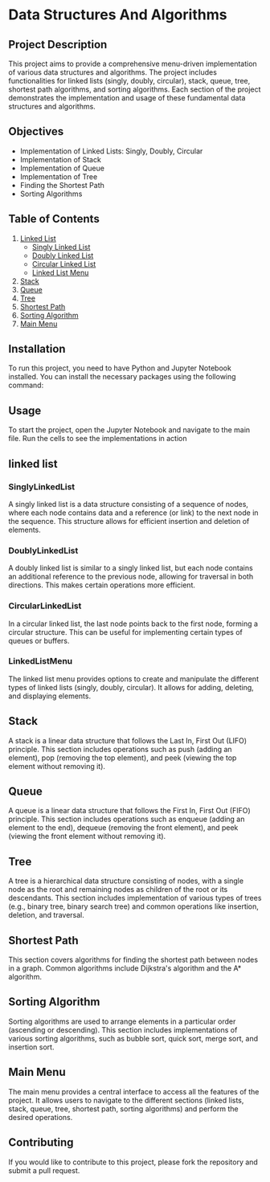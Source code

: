 # Data Structures And Algorithms


## Project Description
This project aims to provide a comprehensive menu-driven implementation of various data structures and algorithms. The project includes functionalities for linked lists (singly, doubly, circular), stack, queue, tree, shortest path algorithms, and sorting algorithms. Each section of the project demonstrates the implementation and usage of these fundamental data structures and algorithms.

## Objectives
- Implementation of Linked Lists: Singly, Doubly, Circular
- Implementation of Stack
- Implementation of Queue
- Implementation of Tree
- Finding the Shortest Path
- Sorting Algorithms

## Table of Contents
1. [Linked List](#linked-list)
    - [Singly Linked List](#singly-linked-list)
    - [Doubly Linked List](#doubly-linked-list)
    - [Circular Linked List](#circular-linked-list)
    - [Linked List Menu](#linked-list-menu)
2. [Stack](#stack)
3. [Queue](#queue)
4. [Tree](#tree)
5. [Shortest Path](#shortest-path)
6. [Sorting Algorithm](#sorting-algorithm)
7. [Main Menu](#main-menu)

## Installation
To run this project, you need to have Python and Jupyter Notebook installed. You can install the necessary packages using the following command:

## Usage
To start the project, open the Jupyter Notebook and navigate to the main file. Run the cells to see the implementations in action

<a name="linked-list"></a>
## linked list
###  <a name="singly-linked-list"></a>SinglyLinkedList
A singly linked list is a data structure consisting of a sequence of nodes, where each node contains data and a reference (or link) to the next node in the sequence. This structure allows for efficient insertion and deletion of elements.

### <a name="doubly-linked-list"></a>DoublyLinkedList
A doubly linked list is similar to a singly linked list, but each node contains an additional reference to the previous node, allowing for traversal in both directions. This makes certain operations more efficient.

### <a name="circular-linked-list"></a>CircularLinkedList
In a circular linked list, the last node points back to the first node, forming a circular structure. This can be useful for implementing certain types of queues or buffers.

### <a name="linked-list-menu"></a>LinkedListMenu
The linked list menu provides options to create and manipulate the different types of linked lists (singly, doubly, circular). It allows for adding, deleting, and displaying elements.

<a name="stack"></a>
## Stack
A stack is a linear data structure that follows the Last In, First Out (LIFO) principle. This section includes operations such as push (adding an element), pop (removing the top element), and peek (viewing the top element without removing it).

<a name="queue"></a>
## Queue
A queue is a linear data structure that follows the First In, First Out (FIFO) principle. This section includes operations such as enqueue (adding an element to the end), dequeue (removing the front element), and peek (viewing the front element without removing it).

<a name="tree"></a>
## Tree
A tree is a hierarchical data structure consisting of nodes, with a single node as the root and remaining nodes as children of the root or its descendants. This section includes implementation of various types of trees (e.g., binary tree, binary search tree) and common operations like insertion, deletion, and traversal.

<a name="shortest-path"></a>
## Shortest Path
This section covers algorithms for finding the shortest path between nodes in a graph. Common algorithms include Dijkstra's algorithm and the A* algorithm.

<a name="sorting-algorithm"></a>
## Sorting Algorithm
Sorting algorithms are used to arrange elements in a particular order (ascending or descending). This section includes implementations of various sorting algorithms, such as bubble sort, quick sort, merge sort, and insertion sort.

<a name="main-menu"></a>
## Main Menu
The main menu provides a central interface to access all the features of the project. It allows users to navigate to the different sections (linked lists, stack, queue, tree, shortest path, sorting algorithms) and perform the desired operations.

## Contributing
If you would like to contribute to this project, please fork the repository and submit a pull request.

